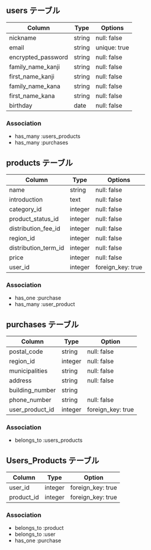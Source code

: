 ## users テーブル

| Column             | Type    | Options      |
| --------           | ------  | -----------  |
| nickname           | string  | null: false  |
| email              | string  | unique: true |
| encrypted_password | string  | null: false  |
| family_name_kanji  | string  | null: false  |
| first_name_kanji   | string  | null: false  |
| family_name_kana   | string  | null: false  |
| first_name_kana    | string  | null: false  |
| birthday           | date    | null: false  |

### Association

- has_many :users_products
- has_many :purchases

## products テーブル

| Column               | Type          | Options     |
| ------               | ------        | ----------- |
| name                 | string        | null: false |
| introduction         | text          | null: false |
| category_id          | integer       | null: false |
| product_status_id    | integer       | null: false |
| distribution_fee_id  | integer       | null: false |
| region_id            | integer       | null: false |
| distribution_term_id | integer       | null: false |
| price                | integer       | null: false |
| user_id              | integer       | foreign_key: true |

### Association

- has_one  :purchase
- has_many :user_product

## purchases テーブル

| Column          | Type    | Option            |
| ------          | ------- | -----------       |
| postal_code     | string  | null: false       |
| region_id       | integer | null: false       |
| municipalities  | string  | null: false       |
| address         | string  | null: false       |
| building_number | string  |                   |
| phone_number    | string  | null: false       |
| user_product_id | integer | foreign_key: true |


### Association

- belongs_to :users_products

## Users_Products テーブル
| Column          | Type    | Option            |
| ------          | ------- | -----------       |
| user_id         | integer | foreign_key: true |
| product_id      | integer | foreign_key: true |

### Association

- belongs_to :product
- belongs_to :user
- has_one :purchase
